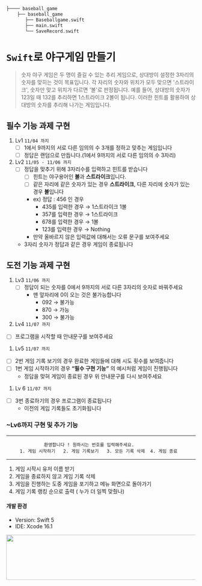 ```bash
├──── baseball_game
    ├── baseball_game
       ├── Baseballgame.swift
       ├── main.swift
       └── SaveRecord.swift
```

# `Swift`로 야구게임 만들기

> 숫자 야구 게임은 두 명이 즐길 수 있는 추리 게임으로, 상대방이 설정한 3자리의 숫자를 맞히는 것이 목표입니다. 각 자리의 숫자와 위치가 모두 맞으면 '스트라이크', 숫자만 맞고 위치가 다르면 '볼'로 판정됩니다. 예를 들어, 상대방의 숫자가 123일 때 132를 추리하면 1스트라이크 2볼이 됩니다. 이러한 힌트를 활용하여 상대방의 숫자를 추리해 나가는 게임입니다.

## 필수 기능 과제 구현 

1. Lv1 `11/04 까지`
    - [ ]  1에서 9까지의 서로 다른 임의의 수 3개를 정하고 맞추는 게임입니다
    - [ ]  정답은 랜덤으로 만듭니다.(1에서 9까지의 서로 다른 임의의 수 3자리)

2. Lv2 `11/05 - 11/06 까지`
    - [ ]  정답을 맞추기 위해 3자리수를 입력하고 힌트를 받습니다
        - [ ]  힌트는 야구용어인 **볼**과 **스트라이크**입니다.
        - [ ]  같은 자리에 같은 숫자가 있는 경우 **스트라이크**, 다른 자리에 숫자가 있는 경우 **볼**입니다
        - ex) 정답 : 456 인 경우
            - 435를 입력한 경우 → 1스트라이크 1볼
            - 357를 입력한 경우 → 1스트라이크
            - 678를 입력한 경우 → 1볼
            - 123를 입력한 경우 → Nothing
        - 만약 올바르지 않은 입력값에 대해서는 오류 문구를 보여주세요
    - 3자리 숫자가 정답과 같은 경우 게임이 종료됩니다
  
## 도전 기능 과제 구현 

1. Lv3 `11/06 까지`
    - [ ]  정답이 되는 숫자를 0에서 9까지의 서로 다른 3자리의 숫자로 바꿔주세요
        - 맨 앞자리에 0이 오는 것은 불가능합니다
            - 092 → 불가능
            - 870 → 가능
            - 300 → 불가능
         
2. Lv4 `11/07 까지`
- [ ]  프로그램을 시작할 때 안내문구를 보여주세요
     
1. Lv5 `11/07 까지`
- [ ]  2번 게임 기록 보기의 경우 완료한 게임들에 대해 시도 횟수를 보여줍니다
- [ ]  1번 게임 시작하기의 경우 **“필수 구현 기능”** 의 예시처럼 게임이 진행됩니다
    - 정답을 맞혀 게임이 종료된 경우 위 안내문구를 다시 보여주세요
       
1. Lv 6 `11/07 까지`
- [ ]  3번 종료하기의 경우 프로그램이 종료됩니다
    - 이전의 게임 기록들도 초기화됩니다
     
### ~Lv6까지 구현 및 추가 기능
--------------------------------------------------------------------------
                  환영합니다 ! 원하시는 번호를 입력해주세요.
         1. 게임 시작하기   2. 게임 기록보기   3. 모든 기록 삭제  4. 게임 종료
--------------------------------------------------------------------------

1. 게임 시작시 유저 이름 받기
2. 게임을 종료하지 않고 게임 기록 삭제
3. 게임을 진행하는 도중 게임을 포기하고 메뉴 화면으로 돌아가기
4. 게임 기록 랭킹 순으로 출력 ( 누가 더 일찍 맞췄나)
      
#### 개발 환경

 - Version: Swift 5
 - IDE: Xcode 16.1

<a href="https://github.com/devxb/gitanimals">
  <img src="https://render.gitanimals.org/lines/{username}?pet-id=1" width="1000" height="120"/>
</a>
